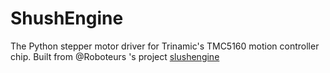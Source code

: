 # ShushEngine
The Python stepper motor driver for Trinamic's TMC5160 motion controller chip.
Built from @Roboteurs 's project [slushengine](https://github.com/Roboteurs/slushengine)
